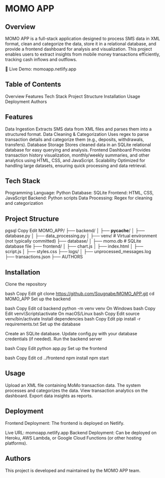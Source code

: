 # MOMO APP

## Overview
MOMO APP is a full-stack application designed to process SMS data in XML format, clean and categorize the data, store it in a relational database, and provide a frontend dashboard for analysis and visualization. This project enables users to extract insights from mobile money transactions efficiently, tracking cash inflows and outflows.

🔗 Live Demo: momoapp.netlify.app

## Table of Contents

Overview
Features
Tech Stack
Project Structure
Installation
Usage
Deployment
Authors
## Features

Data Ingestion
Extracts SMS data from XML files and parses them into a structured format.
Data Cleaning & Categorization
Uses regex to parse transaction details and categorize them (e.g., deposits, withdrawals, transfers).
Database Storage
Stores cleaned data in an SQLite relational database for easy querying and analysis.
Frontend Dashboard
Provides transaction history visualization, monthly/weekly summaries, and other analytics using HTML, CSS, and JavaScript.
Scalability
Optimized for handling large datasets, ensuring quick processing and data retrieval.
## Tech Stack

Programming Language: Python
Database: SQLite
Frontend: HTML, CSS, JavaScript
Backend: Python scripts
Data Processing: Regex for cleaning and categorization
## Project Structure

pgsql
Copy
Edit
MOMO_APP/
├── backend/
│   ├── __pycache__/
│   ├── database.py
│   ├── data_processing.py
│   ├── venv/  # Virtual environment (not typically committed)
├── database/
│   ├── momo.db  # SQLite database file
├── frontend/
│   ├── chart.js
│   ├── index.html
│   ├── script.js
│   ├── styles.css
├── logs/
│   ├── unprocessed_messages.log
├── transactions.json
├── AUTHORS
## Installation

Clone the repository

bash
Copy
Edit
git clone https://github.com/Sougnabe/MOMO_APP.git
cd MOMO_APP
Set up the backend

bash
Copy
Edit
cd backend
python -m venv venv
On Windows
bash
Copy
Edit
venv\Scripts\activate
On macOS/Linux
bash
Copy
Edit
source venv/bin/activate
Install dependencies
bash
Copy
Edit
pip install -r requirements.txt
Set up the database

Create an SQLite database.
Update config.py with your database credentials (if needed).
Run the backend server

bash
Copy
Edit
python app.py
Set up the frontend

bash
Copy
Edit
cd ../frontend
npm install
npm start
## Usage

Upload an XML file containing MoMo transaction data.
The system processes and categorizes the data.
View transaction analytics on the dashboard.
Export data insights as reports.
## Deployment

Frontend Deployment: The frontend is deployed on Netlify.

Live URL: momoapp.netlify.app
Backend Deployment: Can be deployed on Heroku, AWS Lambda, or Google Cloud Functions (or other hosting platforms).

## Authors
This project is developed and maintained by the MOMO APP team.
